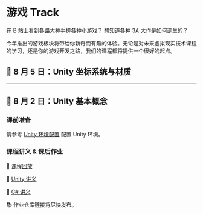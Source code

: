 # 游戏 Track

在 B 站上看到各路大神手搓各种小游戏？
想知道各种 3A 大作是如何诞生的？

今年推出的游戏板块将带给你新奇而有趣的体验。无论是对未来虚拟现实技术课程的学习，还是你的游戏开发之路，我们的课程都将提供一个很好的起点。

## :space_invader: 8 月 5 日：Unity 坐标系统与材质

---

## :space_invader: 8 月 2 日：Unity 基本概念

### 课前准备

请参考 [Unity 环境配置](/game/env) 配置 Unity 环境。

### 课程讲义 & 课后作业

:movie_camera: [课程回放](https://www.bilibili.com/video/BV1rM4y1H7C1)

:memo: [Unity 讲义](/pdfs/unity-1.pdf)

:memo: [C# 讲义](/pdfs/csharp-1.pdf)

:books: 作业仓库链接将尽快发布。